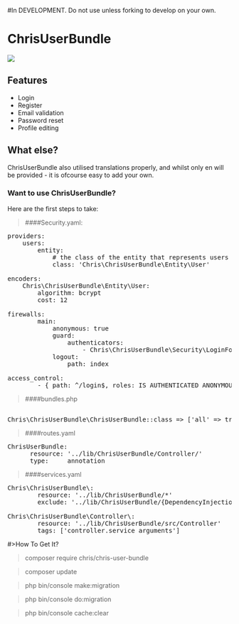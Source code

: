 #In DEVELOPMENT. Do not use unless forking to develop on your own.

# ChrisUserBundle

![](https://img.shields.io/github/issues/ChrisBPB/ChrisUserBundle.svg) 


## Features
- Login
- Register
- Email validation
- Password reset
- Profile editing

## What else?
ChrisUserBundle also utilised translations properly, and whilst only en will be provided - it is ofcourse easy to add your own.

### Want to use ChrisUserBundle?
Here are the first steps to take:



>####Security.yaml:
<pre>
providers:
    users:
        entity:
            # the class of the entity that represents users
            class: 'Chris\ChrisUserBundle\Entity\User'

encoders:
    Chris\ChrisUserBundle\Entity\User:
        algorithm: bcrypt
        cost: 12
        
firewalls:
        main:
            anonymous: true
            guard:
                authenticators:
                    - Chris\ChrisUserBundle\Security\LoginFormAuthenticator
            logout:
                path: index
            
access_control:
        - { path: ^/login$, roles: IS_AUTHENTICATED_ANONYMOUSLY }
</pre>        


>####bundles.php
<pre>        
Chris\ChrisUserBundle\ChrisUserBundle::class => ['all' => true],
</pre>


>####routes.yaml
<pre>
ChrisUserBundle:
      resource: '../lib/ChrisUserBundle/Controller/'
      type:     annotation
</pre>


>####services.yaml
<pre>
Chris\ChrisUserBundle\:
        resource: '../lib/ChrisUserBundle/*'
        exclude: '../lib/ChrisUserBundle/{DependencyInjection,Entity,Migrations,Tests,Kernel.php}'

Chris\ChrisUserBundle\Controller\:
        resource: '../lib/ChrisUserBundle/src/Controller'
        tags: ['controller.service_arguments']
</pre>

#>How To Get It?
>composer require chris/chris-user-bundle

>composer update

>php bin/console make:migration

>php bin/console do:migration

>php bin/console cache:clear

